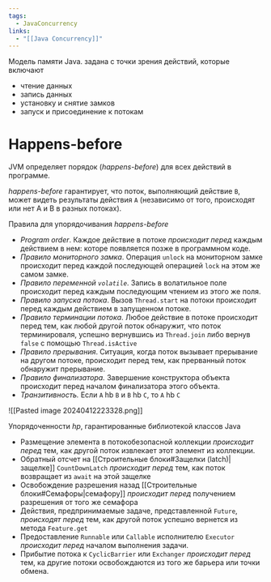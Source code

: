 ```yaml
---
tags:
  - JavaConcurrency
links:
  - "[[Java Concurrency]]"
---
```

Модель памяти Java. задана с точки зрения действий, которые включают
- чтение данных
- запись данных
- установку и снятие замков
- запуск и присоединение к потокам

# Happens-before

JVM определяет порядок (*happens-before*) для всех действий в программе.

*happens-before* гарантирует, что поток, выполняющий действие `B`, может видеть результаты действия `A` (независимо от того, происходят или нет A и B в разных потоках).

Правила для упорядочивания *happens-before*
- *Program order*. Каждое действие в потоке *происходит перед* каждым действием в нем: которе появляется позже в программном коде.
- *Правило мониторного замка*. Операция `unlock` на мониторном замке происходит перед каждой последующей операцией `lock` на этом же самом замке.
- *Правило переменной `volatile`*. Запись в волатильное поле происходит перед каждым последующим чтением из этого же поля.
- *Правило запуска потока*. Вызов `Thread.start` на потоки происходит перед каждым действием в запущенном потоке.
- *Правило терминации потока*. Любое действие в потоке происходит перед тем, как любой другой поток обнаружит, что поток терминироваля, успешно вернувшись из `Thread.join` либо вернув `false` с помощью `Thread.isActive`
- *Правило прерывания*. Ситуация, когда поток вызывает прерывание на другом потоке, происходит перед тем, как прерванный поток обнаружит прерывание.
- *Правило финализатора.* Завершение конструктора объекта происходит перед началом финализатора этого объекта.
- *Транзитивность.* Если `A` hb `B` и `B` hb `C`, то `A` hb `C` 

![[Pasted image 20240412223328.png]]

Упорядоченности *hp*, гарантированные библиотекой классов Java
- Размещение элемента в потокобезопасной коллекции *происходит перед* тем, как другой поток извлекает этот элемент из коллекции.
- Обратный отсчет на [[Строительные блоки#Защелки (latch)|защелке]] `CountDownLatch` *происходит перед* тем, как поток возвращает из `await` на этой защелке
- Освобождение разрешения назад [[Строительные блоки#Семафоры|семафору]] *происходит перед* получением разрешения от того же семафора
- Действия, предпринимаемые задаче, представленной `Future`, *происходят перед* тем, как другой поток успешно вернется из метода `Feature.get`
- Предоставление `Runnable` или `Callable` исполнителю `Executor` *происходит перед* началом выполнения задачи.
- Прибытие потока к `CyclicBarrier` или `Exchanger` *происходит перед* тем, ка другие потоки освобождаются из того же барьера или точки обмена. 